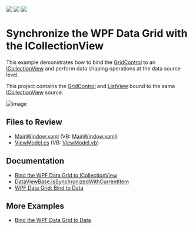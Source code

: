 <!-- default badges list -->
![](https://img.shields.io/endpoint?url=https://codecentral.devexpress.com/api/v1/VersionRange/128653389/22.2.2%2B)
[![](https://img.shields.io/badge/Open_in_DevExpress_Support_Center-FF7200?style=flat-square&logo=DevExpress&logoColor=white)](https://supportcenter.devexpress.com/ticket/details/E2209)
[![](https://img.shields.io/badge/📖_How_to_use_DevExpress_Examples-e9f6fc?style=flat-square)](https://docs.devexpress.com/GeneralInformation/403183)
<!-- default badges end -->

# Synchronize the WPF Data Grid with the ICollectionView

This example demonstrates how to bind the [GridControl](https://docs.devexpress.com/WPF/DevExpress.Xpf.Grid.GridControl) to an [ICollectionView](https://learn.microsoft.com/en-us/dotnet/api/system.componentmodel.icollectionview) and perform data shaping operations at the data source level.

This project contains the [GridControl](https://docs.devexpress.com/WPF/DevExpress.Xpf.Grid.GridControl) and [ListView](https://learn.microsoft.com/en-us/dotnet/api/system.windows.controls.listview) bound to the same [ICollectionView](https://learn.microsoft.com/en-us/dotnet/api/system.componentmodel.icollectionview) source:

![image](https://user-images.githubusercontent.com/65009440/210560694-f844d1aa-09b7-4131-8991-6bdd7dcc6d5a.png)

## Files to Review

* [MainWindow.xaml](./CS/MainWindow.xaml) (VB: [MainWindow.xaml](./VB/MainWindow.xaml))
* [ViewModel.cs](./CS/ViewModel.cs) (VB: [ViewModel.vb](./VB/ViewModel.vb))

## Documentation

* [Bind the WPF Data Grid to ICollectionView](https://docs.devexpress.com/WPF/11124/controls-and-libraries/data-grid/bind-to-data/bind-to-icollectionview)
* [DataViewBase.IsSynchronizedWithCurrentItem](https://docs.devexpress.com/WPF/DevExpress.Xpf.Grid.DataViewBase.IsSynchronizedWithCurrentItem)
* [WPF Data Grid: Bind to Data](https://docs.devexpress.com/WPF/7352/controls-and-libraries/data-grid/bind-to-data)

## More Examples

* [Bind the WPF Data Grid to Data](https://github.com/DevExpress-Examples/how-to-bind-wpf-grid-to-data)
